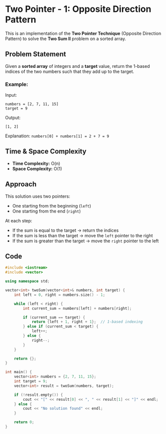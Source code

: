 # Two Pointer - 1: Opposite Direction Pattern

This is an implementation of the **Two Pointer Technique** (Opposite Direction Pattern) to solve the **Two Sum II** problem on a sorted array.

## Problem Statement

Given a **sorted array** of integers and a **target** value, return the 1-based indices of the two numbers such that they add up to the target.

### Example:

Input:
```
numbers = [2, 7, 11, 15]
target = 9
```

Output:
```
[1, 2]
```

Explanation: `numbers[0] + numbers[1] = 2 + 7 = 9`

## Time & Space Complexity

- **Time Complexity:** O(n)
- **Space Complexity:** O(1)

## Approach

This solution uses two pointers:
- One starting from the beginning (`left`)
- One starting from the end (`right`)

At each step:
- If the sum is equal to the target → return the indices
- If the sum is less than the target → move the `left` pointer to the right
- If the sum is greater than the target → move the `right` pointer to the left

## Code

```cpp
#include <iostream>
#include <vector>

using namespace std;

vector<int> twoSum(vector<int>& numbers, int target) {
    int left = 0, right = numbers.size() - 1;

    while (left < right) {
        int current_sum = numbers[left] + numbers[right];

        if (current_sum == target) {
            return {left + 1, right + 1};  // 1-based indexing
        } else if (current_sum < target) {
            left++;
        } else {
            right--;
        }
    }

    return {};
}

int main() {
    vector<int> numbers = {2, 7, 11, 15};
    int target = 9;
    vector<int> result = twoSum(numbers, target);

    if (!result.empty()) {
        cout << "[" << result[0] << ", " << result[1] << "]" << endl;
    } else {
        cout << "No solution found" << endl;
    }

    return 0;
}
```
